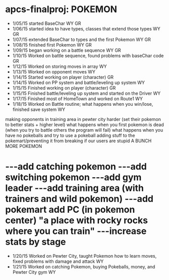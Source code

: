 apcs-finalproj: POKEMON
==============

- 1/05/15 started BaseChar WY GR
- 1/06/15 started idea to have types, classes that extend those types WY GR
- 1/07/15 extended BaseChar to types and the first Pokemon WY GR
- 1/08/15 finished first Pokemon WY GR
- 1/09/15 began working on a battle sequence WY GR
- 1/10/15 Worked on battle sequence, found problems with baseChar code GR
- 1/12/15 Worked on storing moves in array WY
- 1/13/15 Worked on opponent moves WY
- 1/14/15 Started working on player (character) GR
- 1/14/15 Worked on PP system and battle/leveling up system WY
- 1/15/15 Finished working on player (character) GR
- 1/15/15 Finished battle/leveling up system and started on the Driver WY
- 1/17/15 Finished most of HomeTown and worked on Route1 WY
- 1/18/15 Worked on Battle routine; what happens when you win/lose, finished save system WY

making opponents in training area in pewter city harder (set their pokemon to 
better stats + higher level)
what happens when you first pokemon is dead (when you try to battle others the 
program will fail)
what happens when you have no pokeballs and try to use a pokeball
adding stuff to the pokemart/preventing it from breaking if our users are stupid
A BUNCH MORE POKEMON

---add catching pokemon
---add switching pokemon
---add gym leader
---add training area (with trainers and wild pokemon)
---add pokemart
add PC (in pokemon center)
"a place with rocky rocks where you can train"
---increase stats by stage
=======
- 1/20/15 Worked on Pewter City, taught Pokemon how to learn moves, fixed problems with damage and attack WY
- 1/21/15 Worked on catching Pokemon, buying Pokeballs, money, and Pewter City gym WY
